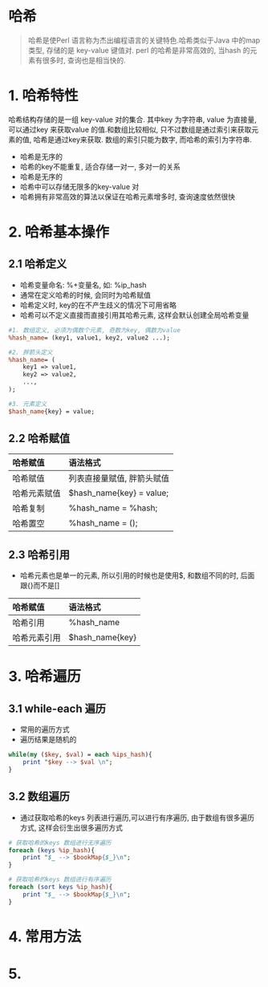# 哈希

> 哈希是使Perl 语言称为杰出编程语言的关键特色.哈希类似于Java 中的map 类型, 存储的是 key-value 键值对. perl 的哈希是非常高效的, 当hash 的元素有很多时, 查询也是相当快的.

# 1. 哈希特性

哈希结构存储的是一组 key-value 对的集合. 其中key 为字符串, value 为直接量, 可以通过key 来获取value 的值.和数组比较相似, 只不过数组是通过索引来获取元素的值, 哈希是通过key来获取. 数组的索引只能为数字, 而哈希的索引为字符串.

* 哈希是无序的
* 哈希的key不能重复, 适合存储一对一, 多对一的关系
* 哈希是无序的
* 哈希中可以存储无限多的key-value 对
* 哈希拥有非常高效的算法以保证在哈希元素增多时, 查询速度依然很快

# 2. 哈希基本操作

## 2.1 哈希定义

* 哈希变量命名:  %+变量名, 如: %ip\_hash
* 通常在定义哈希的时候, 会同时为哈希赋值
* 哈希定义时, key的在不产生歧义的情况下可用省略
* 哈希可以不定义直接而直接引用其哈希元素, 这样会默认创建全局哈希变量

```perl
#1. 数组定义, 必须为偶数个元素, 奇数为key, 偶数为value
%hash_name= (key1, value1, key2, value2 ...);

#2. 胖箭头定义
%hash_name= (
    key1 => value1, 
    key2 => value2,
    ...,
);

#3. 元素定义
$hash_name{key} = value;
```

## 2.2 哈希赋值

| 哈希赋值 | 语法格式 |
| :--- | :--- |
| 哈希赋值 | 列表直接量赋值, 胖箭头赋值 |
| 哈希元素赋值 | $hash_name{key} = value; |
| 哈希复制 | %hash_name = %hash; |
| 哈希置空 | %hash_name = (); |

## 2.3 哈希引用
* 哈希元素也是单一的元素, 所以引用的时候也是使用$, 和数组不同的时, 后面跟{}而不是[] 

| 哈希赋值 | 语法格式 |
| :--- | :--- |
| 哈希引用 | %hash_name |
| 哈希元素引用 | $hash_name{key} |

# 3. 哈希遍历
## 3.1 while-each 遍历
* 常用的遍历方式
* 遍历结果是随机的

```perl
while(my ($key, $val) = each %ips_hash){
	print "$key --> $val \n";
}
```


## 3.2 数组遍历
* 通过获取哈希的keys 列表进行遍历,可以进行有序遍历, 由于数组有很多遍历方式, 这样会衍生出很多遍历方式

```perl
# 获取哈希的keys 数组进行无序遍历
foreach (keys %ip_hash){
	print "$_ --> $bookMap{$_}\n";
}

# 获取哈希的keys 数组进行有序遍历
foreach (sort keys %ip_hash){
	print "$_ --> $bookMap{$_}\n";
}

```

# 4. 常用方法

# 5.



